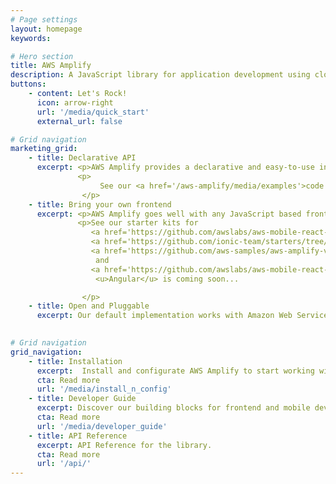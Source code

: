 ```yaml
---
# Page settings
layout: homepage
keywords:

# Hero section
title: AWS Amplify
description: A JavaScript library for application development using cloud services.
buttons:
    - content: Let's Rock!
      icon: arrow-right
      url: '/media/quick_start'
      external_url: false

# Grid navigation
marketing_grid:
    - title: Declarative API
      excerpt: <p>AWS Amplify provides a declarative and easy-to-use interface across different categories of cloud operations.</p>
               <p>
                    See our <a href='/aws-amplify/media/examples'>code examples</a> to learn how you can 'cloud-enable' your app in under 5 minutes.
                </p> 
    - title: Bring your own frontend 
      excerpt: <p>AWS Amplify goes well with any JavaScript based frontend worfklow, and React Native for mobile developers.</p> 
               <p>See our starter kits for  
                  <a href='https://github.com/awslabs/aws-mobile-react-sample'>React</a>, 
                  <a href='https://github.com/ionic-team/starters/tree/master/ionic-angular/official/aws'>Ionic</a>,
                  <a href='https://github.com/aws-samples/aws-amplify-vue'>Vue</a>,
                   and 
                  <a href='https://github.com/awslabs/aws-mobile-react-native-starter'>React Native</a>.
                   <u>Angular</u> is coming soon...   

                </p>
    - title: Open and Pluggable
      excerpt: Our default implementation works with Amazon Web Services (AWS), but AWS Amplify is designed to be open and pluggable for any custom backend or service.

      
# Grid navigation
grid_navigation:
    - title: Installation
      excerpt:  Install and configurate AWS Amplify to start working with cloud services.
      cta: Read more
      url: '/media/install_n_config'
    - title: Developer Guide
      excerpt: Discover our building blocks for frontend and mobile developers.
      cta: Read more
      url: '/media/developer_guide'
    - title: API Reference
      excerpt: API Reference for the library.
      cta: Read more
      url: '/api/'      
---
```

